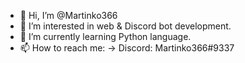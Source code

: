 - 👋 Hi, I’m @Martinko366
- 👀 I’m interested in web & Discord bot development.
- 🌱 I’m currently learning Python language.
- 📫 How to reach me:
    -> Discord: Martinko366#9337

